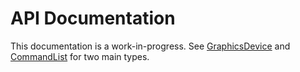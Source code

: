 # API Documentation

This documentation is a work-in-progress. See [GraphicsDevice](xref:Veldrid.GraphicsDevice) and [CommandList](xref:Veldrid.CommandList) for two main types.